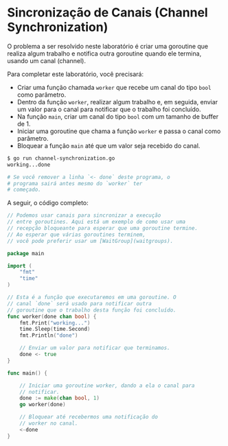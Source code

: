 # Sincronização de Canais (Channel Synchronization)

O problema a ser resolvido neste laboratório é criar uma goroutine que realiza algum trabalho e notifica outra goroutine quando ele termina, usando um canal (channel).

Para completar este laboratório, você precisará:

- Criar uma função chamada `worker` que recebe um canal do tipo `bool` como parâmetro.
- Dentro da função `worker`, realizar algum trabalho e, em seguida, enviar um valor para o canal para notificar que o trabalho foi concluído.
- Na função `main`, criar um canal do tipo `bool` com um tamanho de buffer de 1.
- Iniciar uma goroutine que chama a função `worker` e passa o canal como parâmetro.
- Bloquear a função `main` até que um valor seja recebido do canal.

```sh
$ go run channel-synchronization.go
working...done

# Se você remover a linha `<- done` deste programa, o
# programa sairá antes mesmo do `worker` ter
# começado.
```

A seguir, o código completo:

```go
// Podemos usar canais para sincronizar a execução
// entre goroutines. Aqui está um exemplo de como usar uma
// recepção bloqueante para esperar que uma goroutine termine.
// Ao esperar que várias goroutines terminem,
// você pode preferir usar um [WaitGroup](waitgroups).

package main

import (
	"fmt"
	"time"
)

// Esta é a função que executaremos em uma goroutine. O
// canal `done` será usado para notificar outra
// goroutine que o trabalho desta função foi concluído.
func worker(done chan bool) {
	fmt.Print("working...")
	time.Sleep(time.Second)
	fmt.Println("done")

	// Enviar um valor para notificar que terminamos.
	done <- true
}

func main() {

	// Iniciar uma goroutine worker, dando a ela o canal para
	// notificar.
	done := make(chan bool, 1)
	go worker(done)

	// Bloquear até recebermos uma notificação do
	// worker no canal.
	<-done
}
```
